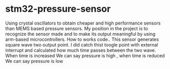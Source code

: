# stm32-pressure-sensor
Using crystal oscillators to obtain cheaper and high performance sensors than MEMS based pressure sensors.
My position in the project is to recognize the sensor made and to make its output meaningful by using arm-based microcontrollers.
How to works code..
This sensor generates square wave two output point. I did catch thist toogle point with external interrupt and calculated how much time passes between the two wave.
When time is increased We can say pressure is high , when time is reduced We can say pressure is low  
